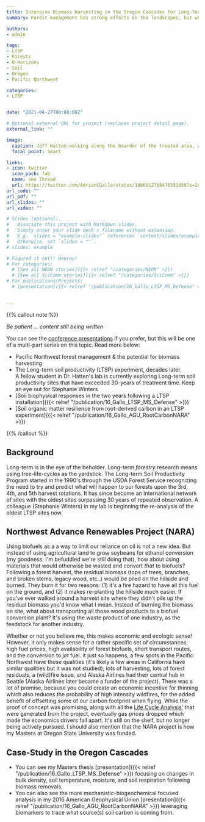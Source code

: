 ```yaml
---
title: Intensive Biomass Harvesting in the Oregon Cascades for Long-Term Forest Productivity (LTSP)
summary: Forest management has strong effects on the landscapes, but what happens to soil carbon - and therefore site productivity - following intensive biomass harvesting?  

authors:
- admin

tags:
- LTSP
- Forests
- O-Horizons
- Soil
- Oregon
- Pacific Northwest

categories:
- LTSP


date: "2021-04-27T00:00:00Z"

# Optional external URL for project (replaces project detail page).
external_link: ""

image:
  caption: Jeff Hatten walking along the boarder of the treated area, weather station in the foreground 
  focal_point: Smart

links:
- icon: twitter
  icon_pack: fab
  name: See Thread
  url: https://twitter.com/AdrianCGallo/status/1006012766476333056?s=20
url_code: ""
url_pdf: ""
url_slides: ""
url_video: ""

# Slides (optional).
#   Associate this project with Markdown slides.
#   Simply enter your slide deck's filename without extension.
#   E.g. `slides = "example-slides"` references `content/slides/example-slides.md`.
#   Otherwise, set `slides = ""`.
# slides: example

# Figured it out!! Hooray! 
# For categories:
  # [See all NEON stories]({{< relref "/categories/NEON" >}})
  # [See all SciComm stories]({{< relref "/categories/SciComm" >}})
# For publications/Projects: 
  # [presentation]({{< relref "/publication/16_Gallo_LTSP_MS_Defense" >}})


---
```

{{% callout note %}}

_Be patient ... content still being written_

You can see the [conference presentations](https://adriancgallo.com/publication/16-gallo-agu-root-carbon-nara) if you prefer, but this will be one of a multi-part series on this topic. Read more below: 
- Pacific Northwest forest management & the potential for biomass harvesting
- The Long-term soil productivity (LTSP) experiment, decades later.
    <Br> A fellow student in Dr. Hatten's lab is currently exploring Long-term soil productivity sites that have exceeded 30-years of treatment time. Keep an eye out for Stephanie Winters
- [Soil biophysical responses in the two years following a LTSP installation]({{< relref "/publication/16_Gallo_LTSP_MS_Defense" >}})
- [Soil organic matter resilience from root-derived carbon in an LTSP experiment]({{< relref "/publication/16_Gallo_AGU_RootCarbonNARA" >}})

{{% /callout %}}




## Background

Long-term is in the eye of the beholder. Long-term *forestry* research means using tree-life-cycles as the yardstick. The Long-term Soil Productivity Program started in the 1990's through the USDA Forest Service recognizing the need to try and predict what will happen to our forests upon the 3rd, 4th, and 5th harvest rotations. It has since become an international network of sites with the oldest sites surpassing 30 years of repeated observation. A colleague (Stephanie Winters) in my lab is beginning the re-analysis of the oldest LTSP sites now. 


## Northwest Advance Renewables Project (NARA)

Using biofuels as a a way to limit our reliance on oil is not a new idea. But instead of using agricultural land to grow soybeans for ethanol conversion (my goodness, I'm befuddled we're still doing that), how about using materials that would otherwise be wasted and convert *that* to biofuels? Following a forest harvest, the residual biomass (tops of trees, branches, and broken stems, legacy wood, etc..) would be piled on the hillside and burned. They burn it for two reasons: (1) it's a fire hazard to have all this fuel on the ground, and (2) it makes re-planting the hillside much easier. If you've ever walked around a harvest site where they didn't pile up the residual biomass you'd know what I mean. Instead of burning the biomass on site, what about transporting all those wood products to a biofuel conversion plant? It's using the waste product of one industry, as the feedstock for another industry. 

Whether or not you believe me, this makes economic and ecologic sense!  However, it only makes sense for a rather specific set of circumstances; high fuel prices, high availability of forest biofuels, short transport routes, and the conversion to *jet* fuel. it just so happens, a few spots in the Pacific Northwest have those qualities (it's likely a few areas in California have similar qualities but it was not studied); lots of harvesting, lots of forest residuals, a (wild)fire issue, and Alaska Airlines had their central hub in Seattle (Alaska Airlines later became a funder of the project). There was a lot of promise, because you could create an economic incentive for thinning which also reduces the probability of high intensity wildfires, for the added benefit of offsetting some of our carbon footprint when flying. While the proof of concept was promising, along with all the [Life Cycle Analysis'](https://nararenewables.org/documents/2017/04/life-cycle-analysis-of-residual-woody-biomass-based-biofuel.pdf/) that were generated from the project, eventually gas prices dropped which made the economics drivers fall apart. It's still on the shelf, but no longer being actively pursued. I should also mention that the NARA project is how my Masters at Oregon State University was funded. 


## Case-Study in the Oregon Cascades  
- You can see my Masters thesis [presentation]({{< relref "/publication/16_Gallo_LTSP_MS_Defense" >}}) focusing on changes in bulk density, soil temperature, moisture, and soil respiration following biomass removals. 
- You can also see the more mechanistic-biogeochemical focused analysis in my 2016 American Geophysical Union [presentation]({{< relref "/publication/16_Gallo_AGU_RootCarbonNARA" >}}) leveraging biomarkers to trace what source(s) soil carbon is coming from. 
